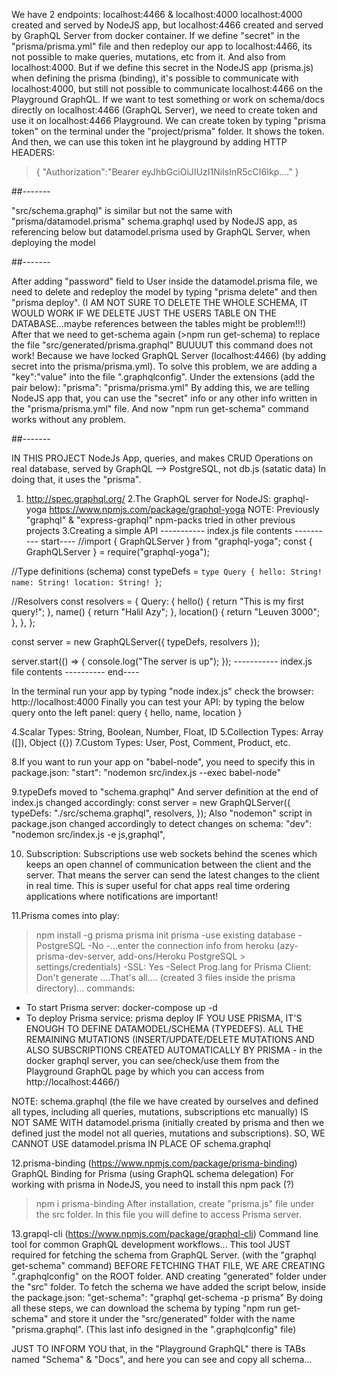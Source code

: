 We have 2 endpoints: localhost:4466 & localhost:4000
localhost:4000 created and served by NodeJS app, but localhost:4466 created and served by GraphQL Server from docker container. If we define "secret" in the "prisma/prisma.yml" file and then redeploy our app to localhost:4466, its not possible to make queries, mutations, etc from it. And also from localhost:4000. But if we define this secret in the NodeJS app (prisma.js) when defining the prisma (binding), it's possible to communicate with localhost:4000, but still not possible to communicate localhost:4466 on the Playground GraphQL. If we want to test something or work on schema/docs directly on localhost:4466 (GraphQL Server), we need to create token and use it on localhost:4466 Playground. We can create token by typing "prisma token" on the terminal under the "project/prisma" folder. It shows the token. And then, we can use this token int he playground by adding HTTP HEADERS:

> {
> "Authorization":"Bearer eyJhbGciOiJIUzI1NiIsInR5cCI6Ikp...."
> }

##-------

"src/schema.graphql" is similar but not the same with "prisma/datamodel.prisma"
schema.graphql used by NodeJS app, as referencing below
but datamodel.prisma used by GraphQL Server, when deploying the model

##-------

After adding "password" field to User inside the datamodel.prisma file, we need to delete and redeploy the model by typing "prisma delete" and then "prisma deploy". (I AM NOT SURE TO DELETE THE WHOLE SCHEMA, IT WOULD WORK IF WE DELETE JUST THE USERS TABLE ON THE DATABASE...maybe references between the tables might be problem!!!)
After that we need to get-schema again (>npm run get-schema) to replace the file "src/generated/prisma.graphql"
BUUUUT this command does not work! Because we have locked GraphQL Server (localhost:4466) (by adding secret into the prisma/prisma.yml). To solve this problem, we are adding a "key":"value" into the file ".graphqlconfig".
Under the extensions (add the pair below):
"prisma": "prisma/prisma.yml"
By adding this, we are telling NodeJS app that, you can use the "secret" info or any other info written in the "prisma/prisma.yml" file. And now "npm run get-schema" command works without any problem.

##-------

IN THIS PROJECT NodeJs App, queries, and makes CRUD Operations on real database, served by GraphQL --> PostgreSQL, not db.js (satatic data)
In doing that, it uses the "prisma".

1. http://spec.graphql.org/
   2.The GraphQL server for NodeJS: graphql-yoga
   https://www.npmjs.com/package/graphql-yoga
   NOTE: Previously "graphql" & "express-graphql" npm-packs tried in other previous projects
   3.Creating a simple API
   ----------- index.js file contents ---------- start----
   //import { GraphQLServer } from "graphql-yoga";
   const { GraphQLServer } = require("graphql-yoga");

//Type definitions (schema)
const typeDefs = `type Query { hello: String! name: String! location: String! }`;

//Resolvers
const resolvers = {
Query: {
hello() {
return "This is my first query!";
},
name() {
return "Halil Azy";
},
location() {
return "Leuven 3000";
},
},
};

const server = new GraphQLServer({ typeDefs, resolvers });

server.start(() => {
console.log("The server is up");
});
----------- index.js file contents ---------- end----

In the terminal run your app by typing "node index.js"
check the browser: http://localhost:4000
Finally you can test your API: by typing the below query onto the left panel:
query {
hello,
name,
location
}

4.Scalar Types: String, Boolean, Number, Float, ID
5.Collection Types: Array ([]), Object ({})
7.Custom Types: User, Post, Comment, Product, etc.

8.If you want to run your app on "babel-node", you need to specify this in package.json:
"start": "nodemon src/index.js --exec babel-node"

9.typeDefs moved to "schema.graphql"
And server definition at the end of index.js changed accordingly:
const server = new GraphQLServer({
typeDefs: "./src/schema.graphql",
resolvers,
});
Also "nodemon" script in package.json changed accordingly to detect changes on schema:
"dev": "nodemon src/index.js -e js,graphql",

10. Subscription:
    Subscriptions use web sockets behind the scenes which keeps an open channel of communication between the client and the server. That means the server can send the latest changes to the client in real time. This is super useful for chat apps real time ordering applications where notifications are important!

11.Prisma comes into play:

> npm install -g prisma
> prisma init prisma
> -use existing database
> -PostgreSQL
> -No
> -...enter the connection info from heroku (azy-prisma-dev-server, add-ons/Heroku PostgreSQL > settings/credentials)
> -SSL: Yes
> -Select Prog.lang for Prisma Client: Don't generate
> ....That's all.... (created 3 files inside the prisma directory)... commands:

- To start Prisma server: docker-compose up -d
- To deploy Prisma service: prisma deploy
  IF YOU USE PRISMA, IT'S ENOUGH TO DEFINE DATAMODEL/SCHEMA (TYPEDEFS). ALL THE REMAINING MUTATIONS (INSERT/UPDATE/DELETE MUTATIONS AND ALSO SUBSCRIPTIONS CREATED AUTOMATICALLY BY PRISMA - in the docker graphql server, you can see/check/use them from the Playground GraphQL page by which you can access from http://localhost:4466/)

NOTE: schema.graphql (the file we have created by ourselves and defined all types, including all queries, mutations, subscriptions etc manually) IS NOT SAME WITH datamodel.prisma (initially created by prisma and then we defined just the model not all queries, mutations and subscriptions). SO, WE CANNOT USE datamodel.prisma IN PLACE OF schema.graphql

12.prisma-binding (https://www.npmjs.com/package/prisma-binding)
GraphQL Binding for Prisma (using GraphQL schema delegation)
For working with prisma in NodeJS, you need to install this npm pack (?)

> npm i prisma-binding
> After installation, create "prisma.js" file under the src folder. In this file you will define to access Prisma server.

13.grapql-cli (https://www.npmjs.com/package/graphql-cli)
Command line tool for common GraphQL development workflows...
This tool JUST required for fetching the schema from GraphQL Server. (with the "graphql get-schema" command) BEFORE FETCHING THAT FILE, WE ARE CREATING ".graphqlconfig" on the ROOT folder. AND creating "generated" folder under the "src" folder. To fetch the schema we have added the script below, inside the package.json:
"get-schema": "graphql get-schema -p prisma"
By doing all these steps, we can download the schema by typing "npm run get-schema" and store it under the "src/generated" folder with the name "prisma.graphql". (This last info designed in the ".graphqlconfig" file)

JUST TO INFORM YOU that, in the "Playground GraphQL" there is TABs named "Schema" & "Docs", and here you can see and copy all schema...

